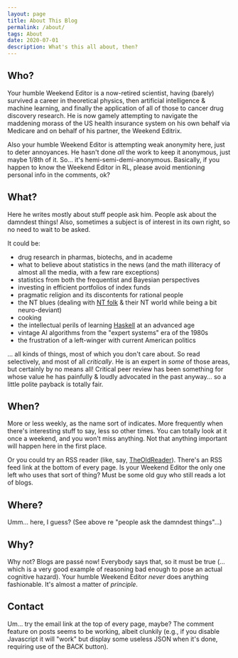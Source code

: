 ```yaml
---
layout: page
title: About This Blog
permalink: /about/
tags: About
date: 2020-07-01
description: What's this all about, then?
---
```


## Who?

Your humble Weekend Editor is a now-retired scientist, having (barely) survived a career
in theoretical physics, then artificial intelligence &amp; machine learning, and finally
the application of all of those to cancer drug discovery research.  He is now gamely
attempting to navigate the maddening morass of the US health insurance system on his own
behalf via Medicare and on behalf of his partner, the Weekend Editrix.  

Also your humble Weekend Editor is attempting weak anonymity here, just to deter
annoyances.  He hasn't done _all_ the work to keep it anonymous, just maybe 1/8th of it.
So... it's hemi-semi-demi-anonymous.  Basically, if you happen to know the Weekend Editor
in RL, please avoid mentioning personal info in the comments, ok?  

## What?

Here he writes mostly about stuff people ask him.  People ask about the damndest things!
Also, sometimes a subject is of interest in its own right, so no need to wait to be asked.  

It could be:  

- drug research in pharmas, biotechs, and in academe
- what to believe about statistics in the news (and the math illiteracy of almost all the media, with a few rare exceptions)
- statistics from both the frequentist and Bayesian perspectives
- investing in efficient portfolios of index funds
- pragmatic religion and its discontents for rational people
- the NT blues (dealing with [NT folk](https://en.wikipedia.org/wiki/Neurotypical "Neurotypical") &amp; their NT world while being a bit neuro-deviant)
- cooking
- the intellectual perils of learning [Haskell](https://haskell.org/) at an advanced age
- vintage AI algorithms from the "expert systems" era of the 1980s
- the frustration of a left-winger with current American politics 

... all kinds of things, most of which you don't care about.  So read selectively,
and most of all _critically_.  He is an expert in _some_ of those areas, but certainly by
no means all!  Critical peer review has been something for whose value he has
painfully &amp; loudly advocated in the past anyway... so a little polite payback is totally fair.  

## When?

More or less weekly, as the name sort of indicates.  More frequently when there's
interesting stuff to say, less so other times.  You can totally look at it once a weekend,
and you won't miss anything.  Not that anything important will happen here in the first
place.  

Or you could try an RSS reader (like, say, [TheOldReader](https://theoldreader.com/)).
There's an RSS feed link at the bottom of every page.  Is your Weekend Editor the only one
left who uses that sort of thing?  Must be some old guy who still reads a lot of blogs.  

## Where?

Umm... here, I guess?  (See above re "people ask the damndest things"...)  

## Why?

Why not?  Blogs are passé now!  Everybody says that, so it must be true (... which
is a very good example of reasoning bad enough to pose an actual cognitive hazard).  Your humble
Weekend Editor _never_ does anything fashionable.  It's almost a matter of _principle_.  

## Contact

Um... try the email link at the top of every page, maybe?  The comment feature on posts
seems to be working, albeit clunkily (e.g., if you disable Javascript it will "work" but display
some useless JSON when it's done, requiring use of the BACK button).  
